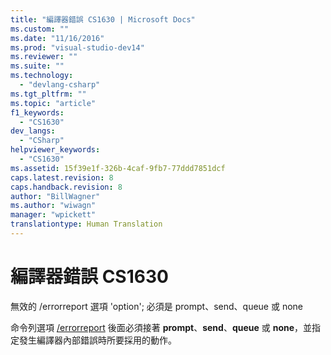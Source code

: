 ```yaml
---
title: "編譯器錯誤 CS1630 | Microsoft Docs"
ms.custom: ""
ms.date: "11/16/2016"
ms.prod: "visual-studio-dev14"
ms.reviewer: ""
ms.suite: ""
ms.technology: 
  - "devlang-csharp"
ms.tgt_pltfrm: ""
ms.topic: "article"
f1_keywords: 
  - "CS1630"
dev_langs: 
  - "CSharp"
helpviewer_keywords: 
  - "CS1630"
ms.assetid: 15f39e1f-326b-4caf-9fb7-77ddd7851dcf
caps.latest.revision: 8
caps.handback.revision: 8
author: "BillWagner"
ms.author: "wiwagn"
manager: "wpickett"
translationtype: Human Translation
---
```

# 編譯器錯誤 CS1630
無效的 \/errorreport 選項 'option'; 必須是 prompt、send、queue 或 none  
  
 命令列選項 [\/errorreport](../../csharp/language-reference/compiler-options/errorreport-compiler-option.md) 後面必須接著 **prompt**、**send**、**queue** 或 **none**，並指定發生編譯器內部錯誤時所要採用的動作。